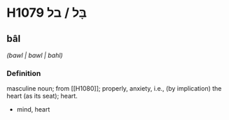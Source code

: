 # H1079 בָּל / בל

## bâl

_(bawl | bawl | bahl)_

### Definition

masculine noun; from [[H1080]]; properly, anxiety, i.e., (by implication) the heart (as its seat); heart.

- mind, heart

